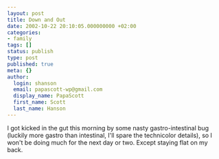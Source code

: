 ```yaml
---
layout: post
title: Down and Out
date: 2002-10-22 20:10:05.000000000 +02:00
categories:
- family
tags: []
status: publish
type: post
published: true
meta: {}
author:
  login: shanson
  email: papascott-wp@gmail.com
  display_name: PapaScott
  first_name: Scott
  last_name: Hanson
---
```

<p>I got kicked in the gut this morning by some nasty gastro-intestinal bug (luckily more gastro than intestinal, I'll spare the technicolor details), so I won't be doing much for the next day or two. Except staying flat on my back.</p>
